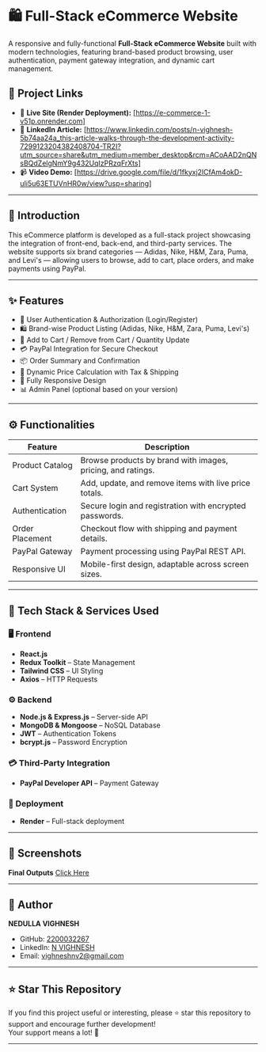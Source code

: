 # 🛍️ Full-Stack eCommerce Website

A responsive and fully-functional **Full-Stack eCommerce Website** built with modern technologies, featuring brand-based product browsing, user authentication, payment gateway integration, and dynamic cart management.

## 🔗 Project Links

- 🔗 **Live Site (Render Deployment):** [https://e-commerce-1-v51p.onrender.com]
- 📰 **LinkedIn Article:** [https://www.linkedin.com/posts/n-vighnesh-5b74aa24a_this-article-walks-through-the-development-activity-7299123204382408704-TR2I?utm_source=share&utm_medium=member_desktop&rcm=ACoAAD2nQNsBQdZelgNmY9g432UqIzPRzqFrXts]
- 📹 **Video Demo:** [https://drive.google.com/file/d/1fkyxj2lCfAm4okD-uIi5u63ETUVnHR0w/view?usp=sharing]

---

## 📖 Introduction

This eCommerce platform is developed as a full-stack project showcasing the integration of front-end, back-end, and third-party services. The website supports six brand categories — Adidas, Nike, H&M, Zara, Puma, and Levi's — allowing users to browse, add to cart, place orders, and make payments using PayPal.

---

## ✨ Features

- 🔐 User Authentication & Authorization (Login/Register)
- 🛍️ Brand-wise Product Listing (Adidas, Nike, H&M, Zara, Puma, Levi's)
- 🛒 Add to Cart / Remove from Cart / Quantity Update
- 💳 PayPal Integration for Secure Checkout
- 📦 Order Summary and Confirmation
- 🧾 Dynamic Price Calculation with Tax & Shipping
- 📱 Fully Responsive Design
- 📊 Admin Panel (optional based on your version)

---

## ⚙️ Functionalities

| Feature                  | Description                                                  |
|--------------------------|--------------------------------------------------------------|
| Product Catalog          | Browse products by brand with images, pricing, and ratings. |
| Cart System              | Add, update, and remove items with live price totals.        |
| Authentication           | Secure login and registration with encrypted passwords.     |
| Order Placement          | Checkout flow with shipping and payment details.            |
| PayPal Gateway           | Payment processing using PayPal REST API.                   |
| Responsive UI            | Mobile-first design, adaptable across screen sizes.         |

---

## 🧰 Tech Stack & Services Used

### 🖥️ Frontend
- **React.js**
- **Redux Toolkit** – State Management
- **Tailwind CSS** – UI Styling
- **Axios** – HTTP Requests

### ⚙️ Backend
- **Node.js & Express.js** – Server-side API
- **MongoDB & Mongoose** – NoSQL Database
- **JWT** – Authentication Tokens
- **bcrypt.js** – Password Encryption

### 💳 Third-Party Integration
- **PayPal Developer API** – Payment Gateway

### 🔧 Deployment
- **Render** – Full-stack deployment

---

## 📸 Screenshots

**Final Outputs**
[Click Here]()

---

## 👤 Author

**NEDULLA VIGHNESH**  
- GitHub: [2200032267](https://github.com/2200032267)  
- LinkedIn: [N VIGHNESH](https://linkedin.com/in/yourprofile)  
- Email: [vighneshnv2@gmail.com](vighneshnv2@gmail.com)
---
## ⭐ Star This Repository

If you find this project useful or interesting, please ⭐ star this repository to support and encourage further development!  
Your support means a lot! 🙏

---

